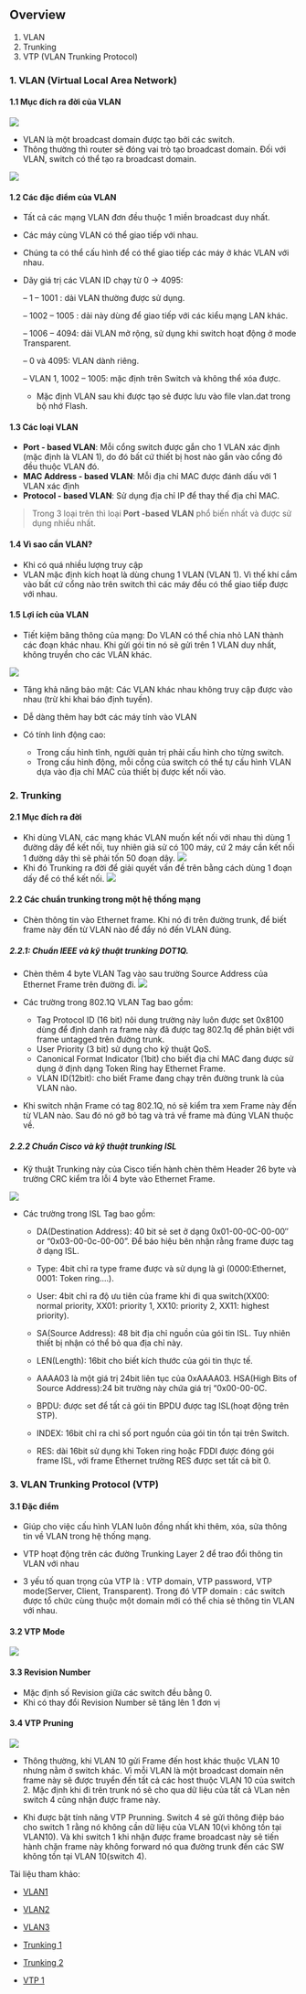 ## Overview
1. VLAN
2. Trunking
3. VTP (VLAN Trunking Protocol)



### 1. VLAN (Virtual Local Area Network)

#### 1.1 Mục đích ra đời của VLAN

![](images/demo.jpeg)
- VLAN là một broadcast domain được tạo bởi các switch.
- Thông thường thì router sẽ đóng vai trò tạo broadcast domain. Đối với VLAN, switch có thể tạo ra broadcast domain.

![](images/vlan1.jpeg)

#### 1.2 Các đặc điểm của VLAN
- Tất cả các mạng VLAN đơn đều thuộc 1 miền broadcast duy nhất.
- Các máy cùng VLAN có thể giao tiếp với nhau. 
- Chúng ta có thể cấu hình để có thể giao tiếp các máy ở khác VLAN với nhau.
- Dãy giá trị các VLAN ID chạy từ 0 -> 4095:

    – 1 – 1001 : dải VLAN thường được sử dụng.

    – 1002 – 1005 : dải này dùng để giao tiếp với các kiểu mạng LAN khác.

    – 1006 – 4094: dải VLAN mở rộng, sử dụng khi switch hoạt động ở mode Transparent.

    – 0 và 4095: VLAN dành riêng.

    – VLAN 1, 1002 – 1005: mặc định trên Switch và không thể xóa được.

    - Mặc định VLAN sau khi được tạo sẻ được lưu vào file vlan.dat trong bộ nhớ Flash.
#### 1.3 Các loại VLAN

- **Port - based VLAN**: Mỗi cổng switch được gắn cho 1 VLAN xác định (mặc định là VLAN 1), do đó bất cứ thiết bị host nào gắn vào cổng đó đều thuộc VLAN đó.
- **MAC Address - based VLAN**: Mỗi địa chỉ MAC được đánh dấu với 1 VLAN xác định
- **Protocol - based VLAN**: Sử dụng địa chỉ IP để thay thế địa chỉ MAC.

> Trong 3 loại trên thì loại **Port -based VLAN** phổ biến nhất và được sử dụng nhiều nhất.

#### 1.4 Vì sao cần VLAN?

- Khi có quá nhiều lượng truy cập
- VLAN mặc định kích hoạt là dùng chung 1 VLAN (VLAN 1). Vì thế khí cắm vào bất cứ cổng nào trên switch thì các máy đều có thể giao tiếp được với nhau.

#### 1.5 Lợi ích của VLAN

- Tiết kiệm băng thông của mạng: Do VLAN có thể chia nhỏ LAN thành các đoạn khác nhau. Khi gửi gói tin nó sẽ gửi trên 1 VLAN duy nhất, không truyền cho các VLAN khác.

![](images/vlan2.png)

- Tăng khả năng bảo mật: Các VLAN khác nhau không truy cập được vào nhau (trừ khi khai báo định tuyến).

- Dễ dàng thêm hay bớt các máy tính vào VLAN

- Có tính linh động cao: 
    - Trong cấu hình tĩnh, người quản trị phải cấu hình cho từng switch. 
    - Trong cấu hình động, mỗi cổng của switch có thể tự cấu hình VLAN dựa vào địa chỉ MAC của thiết bị được kết nối vào.

### 2. Trunking

#### 2.1 Mục đích ra đời
- Khi dùng VLAN, các mạng khác VLAN muốn kết nối với nhau thì dùng 1 đường dây để kết nối, tuy nhiên giả sử có 100 máy, cứ 2 máy cần kết nối 1 đường dây thì sẽ phải tốn 50 đoạn dây.
![](images/trunk2.png)
- Khi đó Trunking ra đời để giải quyết vấn đề trên bằng cách dùng 1 đoạn dấy để có thể kết nối.
![](images/trunk1.png)



#### 2.2 Các chuẩn trunking trong một hệ thống mạng
- Chèn thông tin vào Ethernet frame. Khi nó đi trên đường trunk, để biết frame này đến từ VLAN nào để đẩy nó đến VLAN đúng.

##### 2.2.1: Chuẩn IEEE và kỹ thuật trunking DOT1Q.
- Chèn thêm 4 byte VLAN Tag vào sau trường Source Address của Ethernet Frame trên đường đi.
![](images/trunk3.jpg)

- Các trường trong 802.1Q VLAN Tag bao gồm:
    - Tag Protocol ID (16 bit) nôi dung trường này luôn được set 0x8100 dùng để định danh ra frame này đã được tag 802.1q để phân biệt với frame untagged trên đường trunk.
    - User Priority (3 bit) sử dụng cho kỹ thuật QoS.
    - Canonical Format Indicator (1bit) cho biết địa chỉ MAC đang được sử dụng ở định dạng Token Ring hay Ethernet Frame.
    - VLAN ID(12bit): cho biết Frame đang chạy trên đường trunk là của VLAN nào.

- Khi switch nhận Frame có tag 802.1Q, nó sẽ kiểm tra xem Frame này đến từ VLAN nào. Sau đó nó gỡ bỏ tag và trả về frame mà đúng VLAN thuộc về.

##### 2.2.2 Chuẩn Cisco và kỹ thuật trunking ISL

- Kỹ thuật Trunking này của Cisco tiến hành chèn thêm Header 26 byte và trường CRC kiểm tra lỗi 4 byte vào Ethernet Frame.

![](images/trunk4.png)

- Các trường trong ISL Tag bao gồm:
    - DA(Destination Address): 40 bit sẻ set ở dạng 0x01-00-0C-00-00″ or “0x03-00-0c-00-00”. Để báo hiệu bên nhận rằng frame được tag ở dạng ISL.

    - Type: 4bit chỉ ra type frame được và sử dụng là gì (0000:Ethernet, 0001: Token ring….).

    - User: 4bit chỉ ra độ ưu tiên của frame khi đi qua switch(XX00: normal priority, XX01: priority 1, XX10: priority 2, XX11: highest priority).

    - SA(Source Address): 48 bit địa chỉ nguồn của gói tin ISL. Tuy nhiên thiết bị nhận có thể bỏ qua địa chỉ này.

    - LEN(Length): 16bit cho biết kích thước của gói tin thực tế.

    - AAAA03 là một giá trị 24bit liên tục của  0xAAAA03.
HSA(High Bits of Source Address):24 bit trường này chứa giá trị “0x00-00-0C.

    - BPDU: được set để tất cả gói tin BPDU được tag ISL(hoạt động trên STP).

    - INDEX: 16bit chỉ ra chỉ số port nguồn của gói tin tồn tại trên Switch.

    - RES: dài 16bit sử dụng khi Token ring hoặc FDDI được đóng gói frame ISL, với frame Ethernet trường RES được set tất cả bit 0.


### 3. VLAN Trunking Protocol (VTP)
#### 3.1 Đặc điểm
- Giúp cho việc cấu hình VLAN luôn đồng nhất khi thêm, xóa, sửa thông tin về VLAN trong hệ thống mạng.

- VTP hoạt động trên các đường Trunking Layer 2 để trao đổi thông tin VLAN với nhau

- 3 yếu tố quan trọng của VTP là : VTP domain, VTP password, VTP mode(Server, Client, Transparent). Trong đó
VTP domain : các switch được tổ chức cùng thuộc một domain mới có thể chia sẻ thông tin VLAN với nhau.


#### 3.2 VTP Mode

![](images/vlan5.png)
<!-- - **Server** : switch hoạt động ở mode này có toàn quyền quyết định tạo, xóa, sửa thông tin VLAN. Đồng bộ thông tin VLAN từ các Switch khác, Forward thông tin VLAN đến các Switch khác.

-  **Client**: switch hoạt động ở mode này không được thay đổi thông tin VLAN mà chỉ nhận thông tin VLAN từ Server. Đồng bộ thông tin VLAN từ switch khác và forward thông tin VLAN.

-  **Transparent**: switch hoạt động ở mode này không tiến hành tiếp nhận thông tin VLAN. Nó vẫn nhận được thông tin VLAN từ các Switch khác nhưng không tiến hành đồng bộ thông tin VLAN. Có thể tạo, xóa, sửa VLAN độc lập trên nó. Không gửi thông tin VLAN của bản thân cho các Switch khác nhưng nó có thể forward thông tin VLAN nhận được đến các Switch khác. -->

#### 3.3 Revision Number
- Mặc định số Revision giữa các switch đều bằng 0.
- Khi có thay đổi Revision Number sẽ tăng lên 1 đơn vị

#### 3.4 VTP Pruning


![](images/vlan3.jpeg)

- Thông thường, khi VLAN 10 gửi Frame đến host khác thuộc VLAN 10 nhưng nằm ở switch khác. Vì mỗi VLAN là một broadcast domain nên frame này sẽ được truyển đến tất cả các host thuộc VLAN 10 của switch 2. Mặc định khi đi trên trunk nó sẽ cho qua dữ liệu của tất cả VLan nên switch 4 cũng nhận được frame này. 

- Khi được bật tính năng VTP Prunning. Switch 4 sẻ gửi thông điệp báo cho switch 1 rằng nó không cần dữ liệu của VLAN 10(vì không tồn  tại VLAN10). Và khi switch 1 khi nhận được frame broadcast này sẻ tiến hành chặn frame này không forward nó qua đường trunk đến các SW không tồn tại VLAN 10(switch 4).

Tài liệu tham khảo:

- [VLAN1](https://quantrimang.com/vlan-la-gi-lam-the-nao-de-cau-hinh-mot-vlan-tren-switch-cisco-64830)
- [VLAN2](https://www.dienmayxanh.com/kinh-nghiem-hay/vlan-la-gi-co-can-thiet-su-dung-khong-lam-the-nao-1137273)
- [VLAN3](https://fptshop.com.vn/tin-tuc/tin-moi/cach-don-gian-phan-biet-cac-loai-vlan-122720#:~:text=VLAN%20s%E1%BA%BD%20%C4%91%C6%B0%E1%BB%A3c%20chia%20ra,cho%20m%E1%BB%99t%20VLAN%20nh%E1%BA%A5t%20%C4%91%E1%BB%8Bnh.)

- [Trunking 1](https://www.totolink.vn/article/97-vtp-la-gi-vlan-trunking-protocol-la-gi.html#:~:text=K%E1%BA%BFt%20n%E1%BB%91i%20%E2%80%9Ctrunk%E2%80%9D%20l%C3%A0%20li%C3%AAn,VLAN%20tr%C3%AAn%20h%E1%BB%87%20th%E1%BB%91ng%20m%E1%BA%A1ng.)

- [Trunking 2](https://itforvn.com/bai-6-vlan-trunking-vtp/)


- [VTP 1](https://itforvn.com/bai-6-vlan-trunking-vtp/)